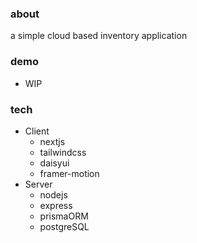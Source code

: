 ### about
a simple cloud based inventory application

### demo
- WIP

### tech
- Client
  - nextjs
  - tailwindcss
  - daisyui
  - framer-motion
- Server
  - nodejs
  - express
  - prismaORM
  - postgreSQL